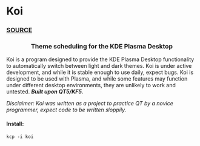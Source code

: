 # Koi

### [SOURCE](https://github.com/baduhai/Koi)

#### <h3 align="center">Theme scheduling for the KDE Plasma Desktop 

Koi is a program designed to provide the KDE Plasma Desktop functionality to automatically switch between light and dark themes. Koi is under active development, and while it is stable enough to use daily, expect bugs. Koi is designed to be used with Plasma, and while some features may function under different desktop environments, they are unlikely to work and untested.
***Built upon QT5/KF5.***

*Disclaimer: Koi was written as a project to practice QT by a novice programmer, expect code to be written sloppily.*

#### Install:

```
kcp -i koi
```
